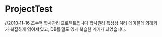 # ProjectTest
//2010-11-16 조수현
학사관리 프로젝트입니다
학사관리 특성상 여러 테이블의 외래키가 복잡하게 엮여져 있고, DB를 밀도 있게 복습한 계기가 되었습니다.
